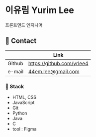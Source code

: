 # 이유림 Yurim Lee

프론트엔드 엔지니어 


## 💬 Contact
|  | Link |
| --- | --- |
| Github | https://github.com/yrlee4 |
| e-mail | 44em.lee@gmail.com |

### 🌱 Stack

- HTML, CSS
- JavaScript
- Git
- Python
- Java
- C
- tool : Figma
